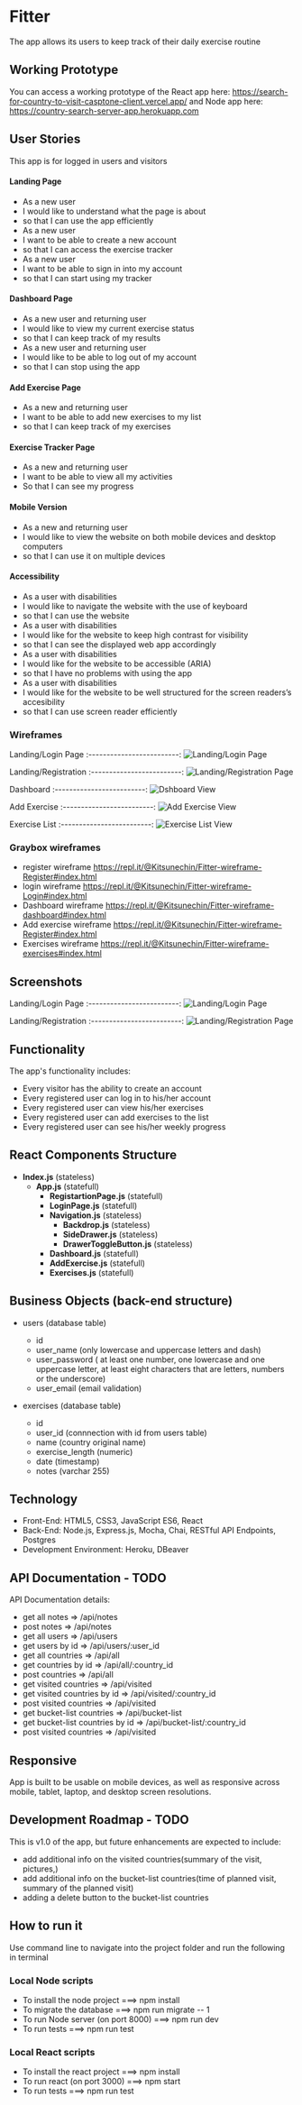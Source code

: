 # Fitter
The app allows its users to keep track of their daily exercise routine

## Working Prototype
You can access a working prototype of the React app here: https://search-for-country-to-visit-casptone-client.vercel.app/ and Node app here: https://country-search-server-app.herokuapp.com


## User Stories
This app is for logged in users and visitors

#### Landing Page
* As a new user 
* I would like to understand what the page is about
* so that I can use the app efficiently 
* As a new user 
* I want to be able to create a new account
* so that I can access the exercise tracker
* As a new user 
* I want to be able to sign in into my account
* so that I can start using my tracker

#### Dashboard Page
* As a new user and returning user
* I would like to view my current exercise status
* so that I can keep track of my results
* As a new user and returning user 
* I would like to be able to log out of my account
* so that I can stop using the app

#### Add Exercise Page
* As a new and returning user 
* I want to be able to add new exercises to my list
* so that I can keep track of my exercises

#### Exercise Tracker Page
* As a new and returning user
* I want to be able to view all my activities 
* So that I can see my progress

#### Mobile Version
* As a new and returning user 
* I would like to view the website on both mobile devices and desktop computers
* so that I can use it on multiple devices

#### Accessibility
* As a user with disabilities 
* I would like to navigate the website with the use of keyboard
* so that I can use the website 
* As a user with disabilities 
* I would like for the website to keep high contrast for visibility
* so that I can see the displayed web app accordingly
* As a user with disabilities 
* I would like for the website to be accessible (ARIA)
* so that I have no problems with using the app
* As a user with disabilities 
* I would like for the website to be well structured for the screen readers’s accesibility
* so that I can use screen reader efficiently


### Wireframes
Landing/Login Page
:-------------------------:
![Landing/Login Page](/github-images/wireframes/login-form.png)

Landing/Registration
:-------------------------:
![Landing/Registration Page](/github-images/wireframes/register-form.png)

Dashboard
:-------------------------:
![Dshboard View](/github-images/wireframes/dashboard.png)

Add Exercise
:-------------------------:
![Add Exercise View](github-images/wireframes/add-exercise.png)

Exercise List
:-------------------------:
![Exercise List View](github-images/wireframes/exercises-list.png)

### Graybox wireframes
* register wireframe https://repl.it/@Kitsunechin/Fitter-wireframe-Register#index.html
* login wireframe https://repl.it/@Kitsunechin/Fitter-wireframe-Login#index.html
* Dashboard wireframe https://repl.it/@Kitsunechin/Fitter-wireframe-dashboard#index.html
* Add exercise wireframe https://repl.it/@Kitsunechin/Fitter-wireframe-Register#index.html
* Exercises wireframe https://repl.it/@Kitsunechin/Fitter-wireframe-exercises#index.html

## Screenshots

Landing/Login Page
:-------------------------:
![Landing/Login Page]()

Landing/Registration
:-------------------------:
![Landing/Registration Page]()


## Functionality
The app's functionality includes:
* Every visitor has the ability to create an account
* Every registered user can log in to his/her account 
* Every registered user can view his/her exercises
* Every registered user can add exercises to the list
* Every registered user can see his/her weekly progress

## React Components Structure
* __Index.js__ (stateless)
    * __App.js__ (statefull)
        * __RegistartionPage.js__ (statefull)
        * __LoginPage.js__ (statefull)
        * __Navigation.js__ (stateless)
            * __Backdrop.js__ (stateless) 
            * __SideDrawer.js__ (stateless)
            * __DrawerToggleButton.js__ (stateless)
        * __Dashboard.js__ (statefull)
        * __AddExercise.js__ (statefull) 
        * __Exercises.js__ (statefull) 

## Business Objects (back-end structure)

* users (database table)
    * id 
    * user_name (only lowercase and uppercase letters and dash)
    * user_password ( at least one number, one lowercase and one uppercase letter, at least eight characters that are letters, numbers or the underscore)
    * user_email (email validation)

* exercises (database table)
    * id 
    * user_id (connnection with id from users table)
    * name (country original name)
    * exercise_length (numeric)
    * date (timestamp)
    * notes (varchar 255)

## Technology
* Front-End: HTML5, CSS3, JavaScript ES6, React
* Back-End: Node.js, Express.js, Mocha, Chai, RESTful API Endpoints, Postgres
* Development Environment: Heroku, DBeaver

## API Documentation - TODO
API Documentation details:
* get all notes => /api/notes
* post notes => /api/notes
* get all users => /api/users
* get users by id => /api/users/:user_id
* get all countries => /api/all
* get countries by id => /api/all/:country_id
* post countries => /api/all
* get visited countries => /api/visited
* get visited countries by id => /api/visited/:country_id
* post visited countries => /api/visited
* get bucket-list countries => /api/bucket-list
* get bucket-list countries by id => /api/bucket-list/:country_id
* post visited countries => /api/visited

## Responsive
App is built to be usable on mobile devices, as well as responsive across mobile, tablet, laptop, and desktop screen resolutions.

## Development Roadmap - TODO
This is v1.0 of the app, but future enhancements are expected to include:
* add additional info on the visited countries(summary of the visit, pictures,)
* add additional info on the bucket-list countries(time of planned visit, summary of the planned visit)
* adding a delete button to the bucket-list countries


## How to run it
Use command line to navigate into the project folder and run the following in terminal

### Local Node scripts
* To install the node project ===> npm install
* To migrate the database ===> npm run migrate -- 1
* To run Node server (on port 8000) ===> npm run dev
* To run tests ===> npm run test

### Local React scripts
* To install the react project ===> npm install
* To run react (on port 3000) ===> npm start
* To run tests ===> npm run test
